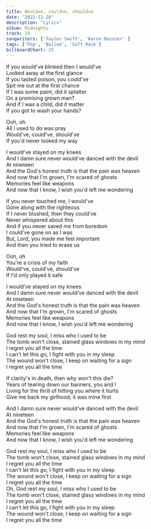 ```yaml
---
title: Wouldve, couldve, shouldve
date: "2022-11-28"
description: "Lyrics"
album: Midnights
track: 19
songwriters: ['Taylor Swift', 'Aaron Dessner' ]
tags: ['Pop', 'Ballad', 'Soft Rock']
billboardChart: 20
---
```

<p className="verse-one">
If you would've blinked then I would've <br />
Looked away at the first glance <br />
If you tasted poison, you could've <br />
Spit me out at the first chance <br />
If I was some paint, did it splatter <br />
On a promising grown man? <br />
And if I was a child, did it matter <br />
If you got to wash your hands? <br />
</p>
<p className="pre-chorus">
Ooh, oh <br />
All I used to do was pray <br />
Would've, could've, should've <br />
If you'd never looked my way <br />
</p>
<p className="chorus">
I would've stayed on my knees <br />
And I damn sure never would've danced with the devil <br />
At nineteen <br />
And the God's honest truth is that the pain was heaven <br />
And now that I'm grown, I'm scared of ghosts <br />
Memories feel like weapons <br />
And now that I know, I wish you'd left me wondering <br />
</p>
<p className="verse-two">
If you never touched me, I would've <br />
Gone along with the righteous <br />
If I never blushed, then they could've <br />
Never whispered about this <br />
And if you never saved me from boredom <br />
I could've gone on as I was <br />
But, Lord, you made me feel important <br />
And then you tried to erase us <br />
</p>
<p className="pre-chorus">
Ooh, oh <br />
You're a crisis of my faith <br />
Would've, could've, should've <br />
If I'd only played it safe <br />
</p>
<p className="chorus">
I would've stayed on my knees <br />
And I damn sure never would've danced with the devil <br />
At nineteen <br />
And the God's honest truth is that the pain was heaven <br />
And now that I'm grown, I'm scared of ghosts <br />
Memories feel like weapons <br />
And now that I know, I wish you'd left me wondering <br />
</p>
<p className="bridge">
God rest my soul, I miss who I used to be <br />
The tomb won't close, stained glass windows in my mind <br />
I regret you all the time <br />
I can't let this go, I fight with you in my sleep <br />
The wound won't close, I keep on waiting for a sign <br />
I regret you all the time <br />
</p>
<p className="verse-three">
If clarity's in death, then why won't this die? <br />
Years of tearing down our banners, you and I <br />
Living for the thrill of hitting you where it hurts <br />
Give me back my girlhood, it was mine first <br />
</p>
<p className="chorus">
And I damn sure never would've danced with the devil <br />
At nineteen <br />
And the God's honest truth is that the pain was heaven <br />
And now that I'm grown, I'm scared of ghosts <br />
Memories feel like weapons <br />
And now that I know, I wish you'd left me wondering <br />
</p>
<p className="outro">
God rest my soul, I miss who I used to be <br />
The tomb won't close, stained glass windows in my mind <br />
I regret you all the time <br />
I can't let this go, I fight with you in my sleep <br />
The wound won't close, I keep on waiting for a sign <br />
I regret you all the time <br />
Oh, God rest my soul, I miss who I used to be <br />
The tomb won't close, stained glass windows in my mind <br />
I regret you all the time <br />
I can't let this go, I fight with you in my sleep <br />
The wound won't close, I keep on waiting for a sign <br />
I regret you all the time <br />
</p>
